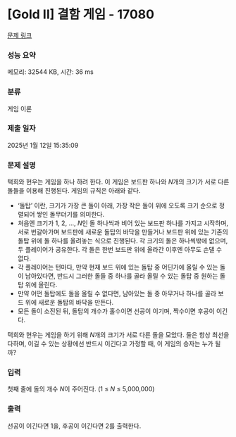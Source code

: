 # [Gold II] 결함 게임 - 17080 

[문제 링크](https://www.acmicpc.net/problem/17080) 

### 성능 요약

메모리: 32544 KB, 시간: 36 ms

### 분류

게임 이론

### 제출 일자

2025년 1월 12일 15:35:09

### 문제 설명

<p>택희와 현우는 게임을 하나 하려 한다. 이 게임은 보드판 하나와 <em>N</em>개의 크기가 서로 다른 돌들을 이용해 진행된다. 게임의 규칙은 아래와 같다.</p>

<ul>
	<li>‘돌탑’ 이란, 크기가 가장 큰 돌이 아래, 가장 작은 돌이 위에 오도록 크기 순으로 정렬되어 쌓인 돌무더기를 의미한다.</li>
	<li>처음엔 크기가 1, 2, …, <em>N</em>인 돌 하나씩과 비어 있는 보드판 하나를 가지고 시작하며, 서로 번갈아가며 보드판에 새로운 돌탑의 바닥을 만들거나 보드판 위에 있는 기존의 돌탑 위에 돌 하나를 올려놓는 식으로 진행된다. 각 크기의 돌은 하나씩밖에 없으며, 두 플레이어가 공유한다. 각 돌은 한번 보드판 위에 올라간 이후엔 아무도 손댈 수 없다.</li>
	<li>각 플레이어는 턴마다, 만약 현재 보드 위에 있는 돌탑 중 어딘가에 올릴 수 있는 돌이 남아있다면, 반드시 그러한 돌들 중 하나를 골라 올릴 수 있는 돌탑 중 원하는 돌탑 위에 올린다.</li>
	<li>만약 어떤 돌탑에도 돌을 올릴 수 없다면, 남아있는 돌 중 아무거나 하나를 골라 보드 위에 새로운 돌탑의 바닥을 만든다.</li>
	<li>모든 돌이 소진된 뒤, 돌탑의 개수가 홀수이면 선공이 이기며, 짝수이면 후공이 이긴다.</li>
</ul>

<p>택희와 현우는 게임을 하기 위해 <em>N</em>개의 크기가 서로 다른 돌을 모았다. 둘은 항상 최선을 다하며, 이길 수 있는 상황에선 반드시 이긴다고 가정할 때, 이 게임의 승자는 누가 될까?</p>

### 입력 

 <p>첫째 줄에 돌의 개수 <em>N</em>이 주어진다. (1 ≤ <em>N</em> ≤ 5,000,000)</p>

### 출력 

 <p>선공이 이긴다면 1을, 후공이 이긴다면 2를 출력한다.</p>

